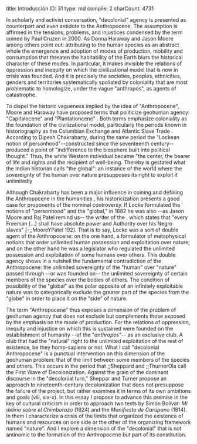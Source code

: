 title:          Introducción
ID:             31
type:           md
compile:        2
charCount:      4731


In scholarly and activist conversation, "decolonial" agency is presented as counterpart and even antidote to the Anthropocene<!--note: examples-->. The assumption is affirmed in the tensions, problems, and injustices condensed by the term coined by Paul Cruzen in 2000. As Donna Haraway and Jason Moore among others point out<!--note: examples-->: attributing to the human species as an abstract whole the emergence and adoption of modes of production, mobility and consumption that threaten the habitability of the Earth blurs the historical character of these modes. In particular, it makes invisible the relations of oppression and inequity on which the civilizational model that is now in crisis was founded. And it is precisely the societies, peoples, ethnicities, genders and territories systematically spoliated by coloniality that are most problematic to homologize, under the vague "anthropos", as agents of catastrophe.

To dispel the historic vagueness implied by the idea of "Anthropocene", Moore and Haraway have proposed terms that politicize geohuman agency: "Capitalocene" and "Plantationcene" <!--note-->. Both terms emphasize coloniality as the foundation of the civilizational model, particularly the periods known in historiography as the Columbian Exchange and Atlantic Slave Trade <!--note-->.  According to Dipesh Chakrabarty, during the same period the "Lockean notion of personhood"--constructed since the seventeenth century--produced a point of "indifference to the biosphere built into political thought." Thus, the white Western individual became "the center, the bearer of life and rights and the recipient of well-being. Thereby is gestated what the Indian historian calls "the global": an instance of the world where the sovereignty of the human over nature presupposes its right to exploit it unlimitedly <!--(5)(212) (#ftn11)-->

Although Chakrabarty has been a major influence in coining and defining the Anthropocene in the humanities <!--note-->, his historicization presents a good case for proponents of the nominal controversy. If Locke formulated the notions of "personhood" and the "global," in 1682 he was also --as Jason Moore and Raj Patel remind us-- the writer of the <!--Fundamental Constitutions of Carolina-->, which states that "every Freeman (...) shall have absolute power and Authority over his Negro slaves" [-;;MooreYPatel 192]. That is to say, Locke was a sort of double agent of the Anthropocene: on the one hand, a formulator of metaphysical notions that order unlimited human possession and exploitation over nature; and on the other hand he was a legislator who regulated the unlimited possession and exploitation of some humans over others. This double agency shows in a nutshell the fundamental contradiction of the Anthropocene: the unlimited sovereignty of the "human" over "nature" passed through --or was founded on-- the unlimited sovereignty of certain members of the species over the bodies of others. The condition of possibility of the "global" as the polar opposite of an infinitely exploitable nature was to categorically exclude the greater part of the species from the "globe" in order to place it on the "side" of nature.

The term "Anthropocene" thus exposes a dimension of the problem of geohuman agency that does not exclude but complements those exposed by the emphasis on the mode of production. For the relations of oppression, inequity and injustice on which this is sustained were founded on the establishment of humanity --of the "*anthropos*"-- as an exclusive club. A club that had the "natural" right to the unlimited exploitation of the rest of existence, be they homo-sapiens or not. What I call "decolonial Anthropocene" is a punctual intervention on this dimension of the geohuman problem: that of the limit between some members of the species and others. This occurs in the period that ;;Sheppard and ;;ThurnerOla call the First Wave of Decolonization. Against the grain of the dominant discourse in the "decolonial turn," Sheppar and Turner propose an approach to nineteenth-century decolonization that does not presuppose the failure of the project, but rather examines it in terms of its own ambitions and goals (viii, xix-x). In this essay I propose to advance this premise in the key of cultural criticism in order to approach two texts by Simón Bolívar: *Mi delirio sobre el Chimborazo* (1824) and the *Manifiesto de Carúpano* (1814). In them I characterize a crisis of the limits that organized the existence of humans and resources on one side or the other of the organizing framework named "nature". And I explore a dimension of the "decolonial" that is not antinomic to the formation of the Anthropocene but part of its constitution.